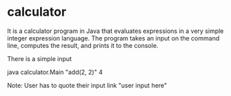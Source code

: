 # calculator

It is a calculator program in Java that evaluates expressions in a very simple integer expression language. The program takes an input on the command line, computes the result, and prints it to the console.

There is a simple input

java calculator.Main "add(2, 2)"
4

Note: User has to quote their input link "user input here"


